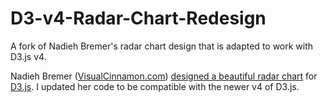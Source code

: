 # D3-v4-Radar-Chart-Redesign
A fork of Nadieh Bremer's radar chart design that is adapted to work with D3.js v4.

Nadieh Bremer ([VisualCinnamon.com](http://visualcinnamon.com)) [designed a beautiful radar chart](http://bl.ocks.org/nbremer/21746a9668ffdf6d8242) for [D3.js](https://d3js.org/). I updated her code to be compatible with the newer v4 of D3.js.
